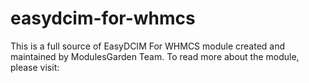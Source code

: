 # easydcim-for-whmcs
This is a full source of EasyDCIM For WHMCS module created and maintained by ModulesGarden Team. To read more about the module, please visit: 
